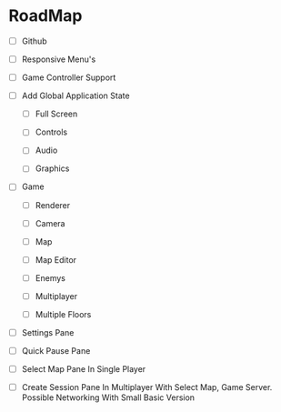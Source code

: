 # RoadMap

- [ ] Github

- [ ] Responsive Menu's

- [ ] Game Controller Support

- [ ] Add Global Application State
  
  * [ ] Full Screen
  
  * [ ] Controls
  
  * [ ] Audio
  
  * [ ] Graphics

- [ ] Game
  
  - [ ] Renderer
  
  - [ ] Camera
  
  - [ ] Map
  
  - [ ] Map Editor
  
  - [ ] Enemys
  
  - [ ] Multiplayer
  
  - [ ] Multiple Floors

- [ ] Settings Pane

- [ ] Quick Pause Pane

- [ ] Select Map Pane In Single Player

- [ ] Create Session Pane In Multiplayer With Select Map, Game Server. Possible Networking With Small Basic Version

